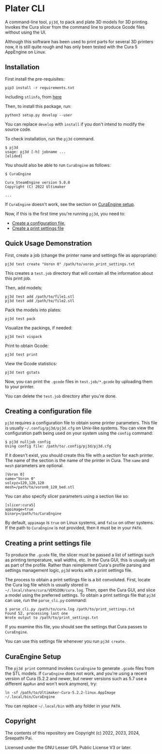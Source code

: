 # Plater CLI

A command-line tool, `pj3d`, to pack and plate 3D models for 3D
printing. Invokes the Cura slicer from the command line to produce
Gcode files without using the UI.

Although this software has been used to print parts for several 3D
printers now, it is still quite rough and has only been tested with
the Cura 5 AppEngine on Linux.

## Installation

First install the pre-requisites:

```
pip3 install -r requirements.txt
```

Including `stlinfo`, from [here](https://github.com/sree314/stlinfo)

Then, to install this package, run:

```
python3 setup.py develop --user
```

You can replace `develop` with `install` if you don't intend to modify
the source code.

To check installation, run the `pj3d` command.

```
$ pj3d
usage: pj3d [-h] jobname ...
[elided]
```

You should also be able to run `CuraEngine` as follows:

```
$ CuraEngine

Cura_SteamEngine version 5.0.0
Copyright (C) 2022 Ultimaker

...
```

If `CuraEngine` doesn't work, see the section on [CuraEngine setup](#curaengine-setup).

Now, if this is the first time you're running `pj3d`, you need to:

  - [Create a configuration file](#creating-a-configuration-file),
  - [Create a print settings file](#creating-a-print-settings-file)


## Quick Usage Demonstration

First, create a job (change the printer name and settings file as appropriate):

```
pj3d test create "Voron 0" /path/to/voron_print_settings.txt
```

This creates a `test.job` directory that will contain all the
information about this print job.

Then, add models:

```
pj3d test add /path/to/file1.stl
pj3d test add /path/to/file2.stl
```

Pack the models into plates:
```
pj3d test pack
```

Visualize the packings, if needed:
```
pj3d test vispack
```

Print to obtain Gcode:
```
pj3d test print
```

View the Gcode statistics:
```
pj3d test gstats
```

Now, you can print the `.gcode` files in `test.job/*.gcode` by
uploading them to your printer.

You can delete the `test.job` directory after you're done.


## Creating a configuration file

`pj3d` requires a configuration file to obtain some printer
parameters. This file is usually `~/.config/pj3d/pj3d.cfg` on
Unix-like systems. You can view the configuration path being used on
your system using the `config` command:

```
$ pj3d nulljob config
Using config file: /path/to/.config/pj3d/pj3d.cfg
```

If it doesn't exist, you should create this file with a section for
each printer. The name of the section is the name of the printer in
Cura.  The `name` and `mesh` parameters are optional.

```
[Voron 0]
name="Voron 0"
volxyz=120,120,120
mesh=/path/to/voron0_120_bed.stl
```

You can also specify slicer parameters using a section like so:
```
[slicer:cura5]
appimage=true
binary=/path/to/CuraEngine
```

By default, `appimage` is `true` on Linux systems, and `false` on other systems. If the path to `CuraEngine` is not provided, then it must be in your `PATH`.


## Creating a print settings file

To produce the `.gcode` file, the slicer must be passed a list of
settings such as printing temperature, wall widths, etc. In the Cura
GUI, this is usually set as part of the profile. Rather than
reimplement Cura's profile parsing and settings management logic,
`pj3d` works with a print settings file.

The process to obtain a print settings file is a bit
convoluted. First, locate the Cura log file which is usually stored in
`~/.local/share/cura/VERSION/cura.log`. Then, open the Cura GUI, and
slice a model using the preferred settings. To obtain a print settings
file that `pj3d` can use, run the `parse_cli.py` command:

```
$ parse_cli.py /path/to/cura.log /path/to/print_settings.txt
Found 52, processing last one
Wrote output to /path/to/print_settings.txt
```

If you examine this file, you should see the settings that Cura passes
to `CuraEngine`.

You can use this settings file whenever you run `pj3d create`.

## CuraEngine Setup

The `pj3d print` command invokes `CuraEngine` to generate `.gcode`
files from the STL models. If `CuraEngine` does not work, and you're
using a recent version of Cura (5.2.2 and newer, but newer versions such as 5.7 use a different `AppRun` and won't work anymore), try:

```
ln -sf /path/to/Ultimaker-Cura-5.2.2-linux.AppImage ~/.local/bin/CuraEngine
```

You can replace `~/.local/bin` with any folder in your `PATH`.

## Copyright

The contents of this repository are Copyright (c) 2022, 2023, 2024, Sreepathi Pai.

Licensed under the GNU Lesser GPL Public License V3 or later.

